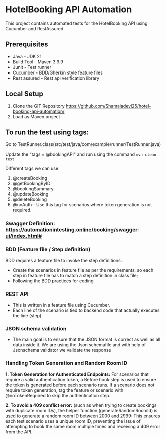 # HotelBooking API Automation

This project contains automated tests for the HotelBooking API using Cucumber and RestAssured.

## Prerequisites

- Java - JDK 21
- Build Tool - Maven 3.9.9
- Junit - Test runner
- Cucumber - BDD/Gherkin style feature files
- Rest assured - Rest api verification library

## Local Setup

1. Clone the GIT Repository https://github.com/Shamaladevi25/hotel-booking-api-automation/
2. Load as Maven project

## To run the test using tags:

Go to TestRunner.class(src/test/java/com/example/runner/TestRunner.java)

Update the "tags = @bookingAPI" and run using the command `mvn clean test`

Different tags we can use:

1. @createBooking
2. @getBookingByID
3. @bookingSummary
4. @updateBooking
5. @deleteBooking
6. @noAuth - Use this tag for scenarios where token generation is not required.

### Swagger Definition: https://automationintesting.online/booking/swagger-ui/index.html#

### BDD (Feature file / Step definition)

BDD requires a feature file to invoke the step definitions:

- Create the scenarios in feature file as per the requirements, so each step in feature file has to match a step
  definition in class file;
- Following the BDD practices for coding

### REST API

- This is written in a feature file using Cucumber.
- Each line of the scenario is tied to backend code that actually executes the line (step).

### JSON schema validation

- The main goal is to ensure that the JSON format is correct as well as all data inside it. We are using the Json
  schemafile and with help of Jsonschema validator we validate the response

### Handling Token Generation and Random Room ID
**1. Token Generation for Authenticated Endpoints:**
         For scenarios that require a valid authentication token, a Before hook step is used to ensure the token
     is generated before each scenario runs.
         If a scenario does not require token generation, tag the feature or scenario with @noTokenRequired to skip the
     authentication step.

**2. To avoid a 409 conflict error:** (such as when trying to create bookings with duplicate room IDs), the helper
function (generateRandomRoomId) is used to generate a random room ID between 2000 and 2999:
This ensures each test scenario uses a unique room ID, preventing the issue of attempting to book the same room multiple
times and receiving a 409 error from the API.
